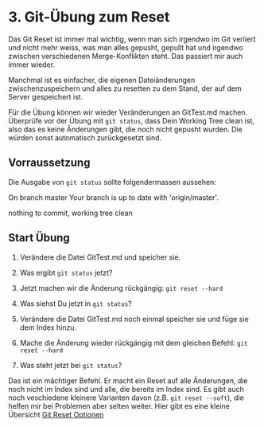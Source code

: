 # 3. Git-Übung zum Reset #

Das Git Reset ist immer mal wichtig, wenn man sich irgendwo im Git verliert und nicht mehr weiss, was man alles gepusht, gepullt hat und irgendwo zwischen verschiedenen Merge-Konflikten steht. Das passiert mir auch immer wieder. 

Manchmal ist es einfacher, die eigenen Dateiänderungen zwischenzuspeichern und alles zu resetten zu dem Stand, der auf dem Server gespeichert ist. 

Für die Übung können wir wieder Veränderungen an GitTest.md machen. Überprüfe vor der Übung mit `git status`, dass Dein Working Tree clean ist, also das es keine Änderungen gibt, die noch nicht gepusht wurden. Die würden sonst automatisch zurückgesetzt sind.

## Vorraussetzung ##

Die Ausgabe von `git status` sollte folgendermassen aussehen:

On branch master
Your branch is up to date with 'origin/master'.

nothing to commit, working tree clean


## Start Übung ## 

1. Verändere die Datei GitTest.md und speicher sie.

2. Was ergibt `git status` jetzt?

3. Jetzt machen wir die Änderung rückgängig: `git reset --hard`

4. Was siehst Du jetzt in `git status`?

5. Verändere die Datei GitTest.md noch einmal speicher sie und füge sie dem Index hinzu.

6. Mache die Änderung wieder rückgängig mit dem gleichen Befehl: `git reset --hard` 

7. Was steht jetzt bei `git status`?

Das ist ein mächtiger Befehl. Er macht ein Reset auf alle Änderungen, die noch nicht im Index sind und alle, die bereits im Index sind. Es gibt auch noch veschiedene kleinere Varianten davon (z.B. `git reset --soft`), die helfen mir bei Problemen aber selten weiter. Hier gibt es eine kleine Übersicht [Git Reset Optionen](https://git-scm.com/docs/git-reset)
